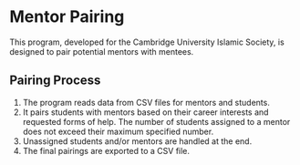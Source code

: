 # Mentor Pairing

This program, developed for the Cambridge University Islamic Society, is designed to pair potential mentors with mentees.

## Pairing Process

1. The program reads data from CSV files for mentors and students.
2. It pairs students with mentors based on their career interests and requested forms of help. The number of students assigned to a mentor does not exceed their maximum specified number.
3. Unassigned students and/or mentors are handled at the end.
4. The final pairings are exported to a CSV file.
